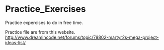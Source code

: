 # Practice_Exercises
Practice expercises  to do in free time.

Practice file are from this website.
http://www.dreamincode.net/forums/topic/78802-martyr2s-mega-project-ideas-list/
